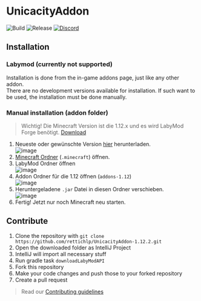 # UnicacityAddon

![Build](https://github.com/rettichlp/UnicacityAddon-1.12.2/actions/workflows/build.yml/badge.svg)
![Release](https://github.com/rettichlp/UnicacityAddon-1.12.2/actions/workflows/release.yml/badge.svg)
[![Discord](https://discordapp.com/api/guilds/1008928645185810463/widget.png?style=shield)](https://discord.gg/A9u5eY7CbS)

## Installation

### Labymod (currently not supported)
Installation is done from the in-game addons page, just like any other addon.<br>
There are no development versions available for installation. If such want to be used, the installation must be done manually.

### Manual installation (addon folder)

> Wichtig! Die Minecraft Version ist die 1.12.x und es wird LabyMod Forge benötigt. [Download](https://dl.labymod.net/latest/install/LabyMod3_Installer.jar)
1. Neueste oder gewünschte Version [hier](https://github.com/rettichlp/UnicacityAddon-1.12.2/releases) herunterladen.<br>
   ![image](https://user-images.githubusercontent.com/97811064/184896004-2f6879ce-c709-405f-a64a-3c40254d4c28.png)
2. [Minecraft Ordner](https://praxistipps.chip.de/wie-heisst-der-minecraft-ordner-so-finden-sie-ihn_40959) (`.minecraft`) öffnen.<br>
3. LabyMod Ordner öffnen<br>
   ![image](https://user-images.githubusercontent.com/97811064/184894675-b33541cc-b0c6-4bed-b436-d44210149a4a.png)
4. Addon Ordner für die 1.12 öffnen (`addons-1.12`)<br>
   ![image](https://user-images.githubusercontent.com/97811064/184894304-0851e2d1-928b-4379-9026-490760c5925f.png)
5. Heruntergeladene `.jar` Datei in diesen Ordner verschieben.<br>
   ![image](https://user-images.githubusercontent.com/97811064/184894050-1f36337a-18a1-4247-876f-039f7b2a39d0.png)
6. Fertig! Jetzt nur noch Minecraft neu starten.

## Contribute

1. Clone the repository with `git clone https://github.com/rettichlp/UnicacityAddon-1.12.2.git`
2. Open the downloaded folder as IntelliJ Project
3. IntelliJ will import all necessary stuff
4. Run gradle task `downloadLabyModAPI`
5. Fork this repository
6. Make your code changes and push those to your forked repository
7. Create a pull request

> Read our [Contributing guidelines](https://github.com/rettichlp/UnicacityAddon-1.12.2/blob/main/CONTRIBUTING.md)
